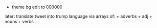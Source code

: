 - theme bg edit to 000000

later:
translate tweet into trump language via arrays of: + adverbs + adj + nouns + verbs
